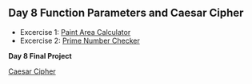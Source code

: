 ## Day 8 Function Parameters and Caesar Cipher

- Excercise 1: [Paint Area Calculator](https://replit.com/@supercodr/paint-area-calculator)
- Excercise 2: [Prime Number Checker](https://replit.com/@supercodr/prime-numbers)

**Day 8 Final Project**

[Caesar Cipher](https://replit.com/@supercodr/caesar-cipher)
